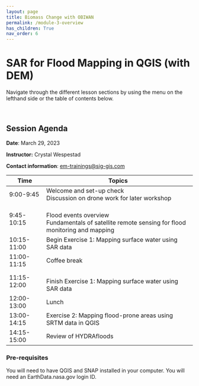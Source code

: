 ```yaml
---
layout: page
title: Biomass Change with OBIWAN
permalink: /module-3-overview
has_children: True
nav_order: 6
---
```


# SAR for Flood Mapping in QGIS (with DEM)
Navigate through the different lesson sections by using the menu on the lefthand side or the table of contents below.

&nbsp;

## Session Agenda
**Date**: March 29, 2023

**Instructor:** Crystal Wespestad

**Contact information**: [em-trainings@sig-gis.com](em-trainings@sig-gis.com)

| Time 	| Topics 	|
|---	|---	|
| 9:00-9:45 	| Welcome and set-up check<br>Discussion on drone work for later workshop 	|
| 9:45-10:15 	| <br>Flood events overview<br>Fundamentals of satellite remote sensing for flood monitoring and mapping 	|
| 10:15-11:00 	| Begin Exercise 1: Mapping surface water using SAR data 	|
| 11:00-11:15 	| Coffee break 	|
| 11:15-12:00 	| <br>Finish Exercise 1: Mapping surface water using SAR data 	|
| 12:00-13:00 	| Lunch 	|
| 13:00-14:15 	| Exercise 2: Mapping flood-prone areas using SRTM data in QGIS 	|
| 14:15-15:00 	| Review of HYDRAfloods 	|




### Pre-requisites
You will need to have QGIS and SNAP installed in your computer. You will need an EarthData.nasa.gov login ID.
